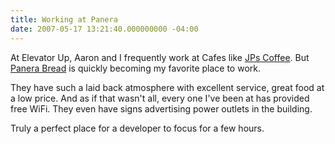 ```yaml
---
title: Working at Panera
date: 2007-05-17 13:21:40.000000000 -04:00
---
```

At Elevator Up, Aaron and I frequently work at Cafes like [JPs Coffee](http://jpscoffee.com). But [Panera Bread](http://www.panerabread.com) is quickly becoming my favorite place to work.

They have such a laid back atmosphere with excellent service, great food at a low price. And as if that wasn't all, every one I've been at has provided free WiFi. They even have signs advertising power outlets in the building.

Truly a perfect place for a developer to focus for a few hours.
